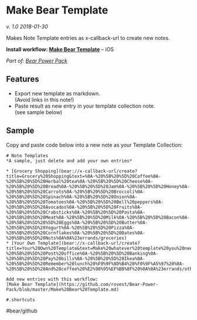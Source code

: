 # Make Bear Template
*v. 1.0 2018-01-30*

Makes Note Template entries as x-callback-url to create new notes.

**Install workflow: [Make Bear Template](https://workflow.is/workflows/3e3d720a9d1e41dd923d4d2713978ceb)** – iOS

*Part of: [Bear Power Pack](https://github.com/rovest/Bear-Power-Pack/blob/master/README.md)*

## Features 
- Export new template as markdown.  
(Avoid links in this note!)
- Paste result as new entry in your template collection note.  
(see sample below)

## Sample
Copy and paste code below into a new note as your Template Collection:

```
# Note Templates
*A sample, just delete and add your own entries*

* [Grocery Shopping](bear://x-callback-url/create?title=Grocery%20Shopping&text=%0A-%20%5B%20%5D%20Coffee%0A-%20%5B%20%5D%20Herbal%20tea%0A-%20%5B%20%5D%20Cheese%0A-%20%5B%20%5D%20Bread%0A-%20%5B%20%5D%20Jam%0A-%20%5B%20%5D%20Honey%0A-%20%5B%20%5D%20Carrots%0A-%20%5B%20%5D%20Broccoli%0A-%20%5B%20%5D%20Spinach%0A-%20%5B%20%5D%20Onion%0A-%20%5B%20%5D%20Tomatoes%0A-%20%5B%20%5D%20Bell%20peppers%0A-%20%5B%20%5D%20Avocados%0A-%20%5B%20%5D%20Fruits%0A-%20%5B%20%5D%20Crabsticks%0A-%20%5B%20%5D%20Pasta%0A-%20%5B%20%5D%20Meat%0A-%20%5B%20%5D%20Milk%0A-%20%5B%20%5D%20Bacon%0A-%20%5B%20%5D%20%5D%20Eggs%0A-%20%5B%20%5D%20Butter%0A-%20%5B%20%5D%20Yogurt%0A-%20%5B%20%5D%20Pizza%0A-%20%5B%20%5D%20Cornflakes%0A-%20%5B%20%5D%20Dates%0A-%20%5B%20%5D%20Nuts%0A%0A%23errands/groceries)
* [Your Own Template](bear://x-callback-url/create?title=Your%20Own%20Template&text=Make%20whatever%20template%20you%20need%20with%20the%20workflow%20%E2%80%A6%20%0A%0A-%20%5B%20%5D%20Post%20office%0A-%20%5B%20%5D%20Banking%0A-%20%5B%20%5D%20Pay%20bills%0A-%20%5B%20%5D%20Ikea%0A-%20%5B%20%5D%20Remember%20lunch%20%F0%9F%8D%B4%20%F0%9F%A5%97%20%0A-%20%5B%20%5D%20And%20coffee%20%E2%98%95%EF%B8%8F%20%0A%0A%23errands/other%20stuff%23)

Add new entries with this workflow:   
[Make Bear Template](https://github.com/rovest/Bear-Power-Pack/blob/master/Make%20Bear%20Template.md)

#.shortcuts
```

#bear/github